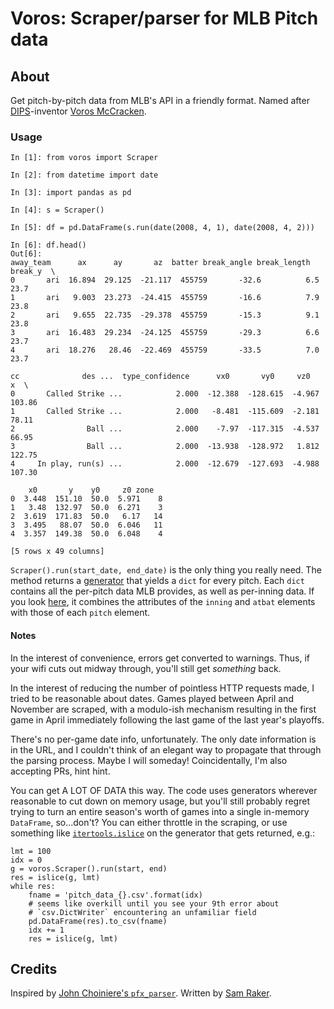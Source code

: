 # Voros: Scraper/parser for MLB Pitch data

## About
Get pitch-by-pitch data from MLB's API in a friendly format.
Named after [DIPS](https://en.wikipedia.org/wiki/Defense_independent_pitching_statistics)-inventor [Voros McCracken](https://en.wikipedia.org/wiki/Voros_McCracken).

### Usage

    In [1]: from voros import Scraper

    In [2]: from datetime import date

    In [3]: import pandas as pd

    In [4]: s = Scraper()

    In [5]: df = pd.DataFrame(s.run(date(2008, 4, 1), date(2008, 4, 2)))

    In [6]: df.head()
    Out[6]:
    away_team      ax      ay       az  batter break_angle break_length break_y  \
    0       ari  16.894  29.125  -21.117  455759       -32.6          6.5    23.7
    1       ari   9.003  23.273  -24.415  455759       -16.6          7.9    23.8
    2       ari   9.655  22.735  -29.378  455759       -15.3          9.1    23.8
    3       ari  16.483  29.234  -24.125  455759       -29.3          6.6    23.7
    4       ari  18.276   28.46  -22.469  455759       -33.5          7.0    23.7

    cc              des ...  type_confidence      vx0       vy0     vz0       x  \
    0       Called Strike ...            2.000  -12.388  -128.615  -4.967  103.86
    1       Called Strike ...            2.000   -8.481  -115.609  -2.181   78.11
    2                Ball ...            2.000    -7.97  -117.315  -4.537   66.95
    3                Ball ...            2.000  -13.938  -128.972   1.812  122.75
    4     In play, run(s) ...            2.000  -12.679  -127.693  -4.988  107.30

        x0       y    y0     z0 zone
    0  3.448  151.10  50.0  5.971    8
    1   3.48  132.97  50.0  6.271    3
    2  3.619  171.83  50.0   6.17   14
    3  3.495   88.07  50.0  6.046   11
    4  3.357  149.38  50.0  6.048    4

    [5 rows x 49 columns]


`Scraper().run(start_date, end_date)` is the only thing you really need. The
method returns a [generator](https://wiki.python.org/moin/Generators)
that yields a `dict` for every pitch. Each `dict` contains all the per-pitch
data MLB provides, as well as per-inning data. If you look [here](http://gd2.mlb.com/components/game/mlb/year_2008/month_04/day_01/gid_2008_04_01_anamlb_minmlb_1/inning/inning_all.xml),
it combines the attributes of the `inning` and `atbat` elements with those
of each `pitch` element.

#### Notes
In the interest of convenience, errors get converted to warnings. Thus, if your
wifi cuts out midway through, you'll still get _something_ back.

In the interest of reducing the number of pointless HTTP requests made, I tried
to be reasonable about dates. Games played between April and November are scraped,
with a modulo-ish mechanism resulting in the first game in April immediately following
the last game of the last year's playoffs.

There's no per-game date info, unfortunately. The only date information is in the
URL, and I couldn't think of an elegant way to propagate that through the parsing
process. Maybe I will someday! Coincidentally, I'm also accepting PRs, hint hint.

You can get A LOT OF DATA this way. The code uses generators wherever
reasonable to cut down on memory usage, but you'll still probably regret trying
to turn an entire season's worth of games into a single in-memory `DataFrame`,
so...don't? You can either throttle in the scraping, or use something like
[`itertools.islice`](https://docs.python.org/2/library/itertools.html#itertools.islice)
on the generator that gets returned, e.g.:

    lmt = 100
    idx = 0
    g = voros.Scraper().run(start, end)
    res = islice(g, lmt)
    while res:
        fname = 'pitch_data_{}.csv'.format(idx)
        # seems like overkill until you see your 9th error about
        # `csv.DictWriter` encountering an unfamiliar field
        pd.DataFrame(res).to_csv(fname)
        idx += 1
        res = islice(g, lmt)




## Credits
Inspired by [John Choiniere's `pfx_parser`](https://github.com/johnchoiniere/pfx_parser).
Written by [Sam Raker](https://swizzard.pizza).


